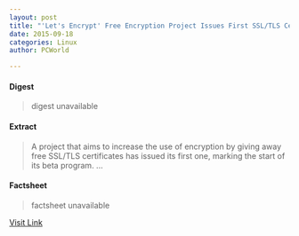 ```yaml
---
layout: post
title: "'Let's Encrypt' Free Encryption Project Issues First SSL/TLS Certificate"
date: 2015-09-18
categories: Linux
author: PCWorld

---
```



#### Digest
>digest unavailable

#### Extract
>A project that aims to increase the use of encryption by giving away free SSL/TLS certificates has issued its first one, marking the start of its beta program....

#### Factsheet
>factsheet unavailable

[Visit Link](https://www.linux.com/news/software/applications/853446-lets-encrypt-free-encryption-project-issues-first-ssltls-certificate/)


